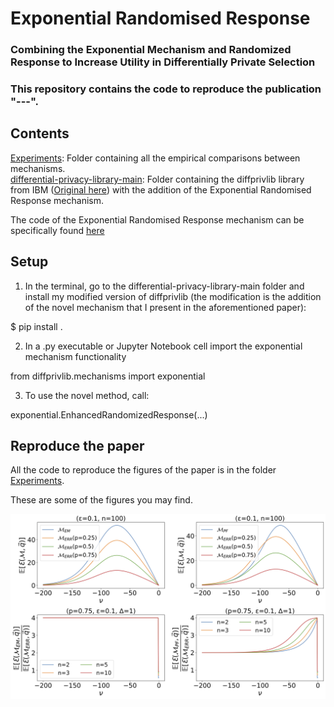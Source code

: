 # Exponential Randomised Response 
### Combining the Exponential Mechanism and Randomized Response to Increase Utility in Differentially Private Selection
### This repository contains the code to reproduce the publication "---".

## Contents

[Experiments](https://github.com/gonzalo-munillag/Exponential_Randomised_Response/tree/main/Experiments): Folder containing all the empirical comparisons between mechanisms.  
[differential-privacy-library-main](https://github.com/gonzalo-munillag/Exponential_Randomised_Response/tree/main/differential-privacy-library-main): Folder containing the diffprivlib library from IBM ([Original here](https://github.com/IBM/differential-privacy-library)) with the addition of the Exponential Randomised Response mechanism. 

The code of the Exponential Randomised Response mechanism can be specifically found [here](https://github.com/gonzalo-munillag/Exponential_Randomised_Response/blob/0155ffea84110c2c02841f070bdb5379381b2cb7/differential-privacy-library-main/diffprivlib/mechanisms/exponential.py#L194)

## Setup

1) In the terminal, go to the differential-privacy-library-main folder and install my modified version of diffprivlib (the modification is the addition of the novel mechanism that I present in the aforementioned paper):

$ pip install .

2) In a .py executable or Jupyter Notebook cell import the exponential mechanism functionality

from diffprivlib.mechanisms import exponential

3) To use the novel method, call:

 exponential.EnhancedRandomizedResponse(...)
 
## Reproduce the paper

All the code to reproduce the figures of the paper is in the folder [Experiments](https://github.com/gonzalo-munillag/Exponential_Randomised_Response/tree/main/Experiments).

These are some of the figures you may find.

![1](Experiments/Figures/zz_Expected_errors_experiments_varying_c_mid_num_categories_low_eps.png)


